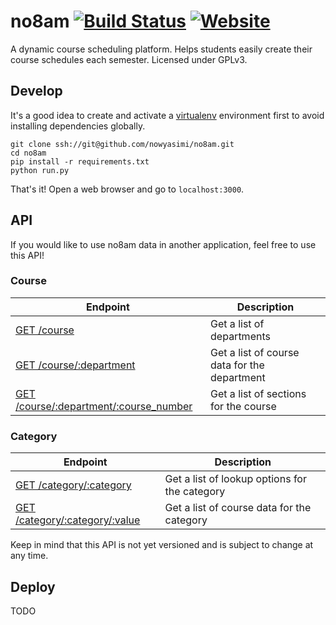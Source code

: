 no8am [![Build Status](https://travis-ci.com/nowyasimi/no8am.svg?token=xptabDthiPrFvZ5xLTzX&branch=master)](https://travis-ci.com/nowyasimi/no8am) [![Website](https://img.shields.io/website/https/no8.am.svg)](https://no8.am)
==================

A dynamic course scheduling platform. Helps students easily create their course schedules each semester. Licensed under GPLv3.

Develop
-------

It's a good idea to create and activate a [virtualenv](http://docs.python-guide.org/en/latest/dev/virtualenvs/) environment first to avoid installing dependencies globally.


    git clone ssh://git@github.com/nowyasimi/no8am.git
    cd no8am
    pip install -r requirements.txt
    python run.py

That's it! Open a web browser and go to `localhost:3000`.

API
-------

If you would like to use no8am data in another application, feel free to use this API!

### Course

| Endpoint | Description |
| ---- | --------------- |
| [GET /course](https://no8.am/course) | Get a list of departments |
| [GET /course/:department](https://no8.am/course/CSCI) | Get a list of course data for the department |
| [GET /course/:department/:course_number](https://no8.am/course/CSCI/203) | Get a list of sections for the course |

### Category

| Endpoint | Description |
| ---- | --------------- |
| [GET /category/:category](https://no8.am/category/ccc) | Get a list of lookup options for the category |
| [GET /category/:category/:value](https://no8.am/category/ccc/NSMC) | Get a list of course data for the category |

Keep in mind that this API is not yet versioned and is subject to change at any time.

Deploy
-------

TODO
